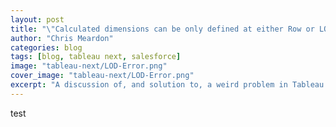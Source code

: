 ```yaml
---
layout: post
title: "\"Calculated dimensions can be only defined at either Row or LOD (Level of Detail) level\" bullshit"
author: "Chris Meardon"
categories: blog
tags: [blog, tableau next, salesforce]
image: "tableau-next/LOD-Error.png"
cover_image: "tableau-next/LOD-Error.png"
excerpt: "A discussion of, and solution to, a weird problem in Tableau Next"
---
```


test
